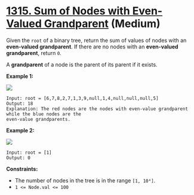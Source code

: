 # [1315. Sum of Nodes with Even-Valued Grandparent][link] (Medium)

[link]: https://leetcode.com/problems/sum-of-nodes-with-even-valued-grandparent/

Given the `root` of a binary tree, return the sum of values of nodes with an **even-valued
grandparent**. If there are no nodes with an **even-valued grandparent**, return `0`.

A **grandparent** of a node is the parent of its parent if it exists.

**Example 1:**

![](https://assets.leetcode.com/uploads/2021/08/10/even1-tree.jpg)

```
Input: root = [6,7,8,2,7,1,3,9,null,1,4,null,null,null,5]
Output: 18
Explanation: The red nodes are the nodes with even-value grandparent while the blue nodes are the
even-value grandparents.
```

**Example 2:**

![](https://assets.leetcode.com/uploads/2021/08/10/even2-tree.jpg)

```
Input: root = [1]
Output: 0
```

**Constraints:**

- The number of nodes in the tree is in the range `[1, 10⁴]`.
- `1 <= Node.val <= 100`

